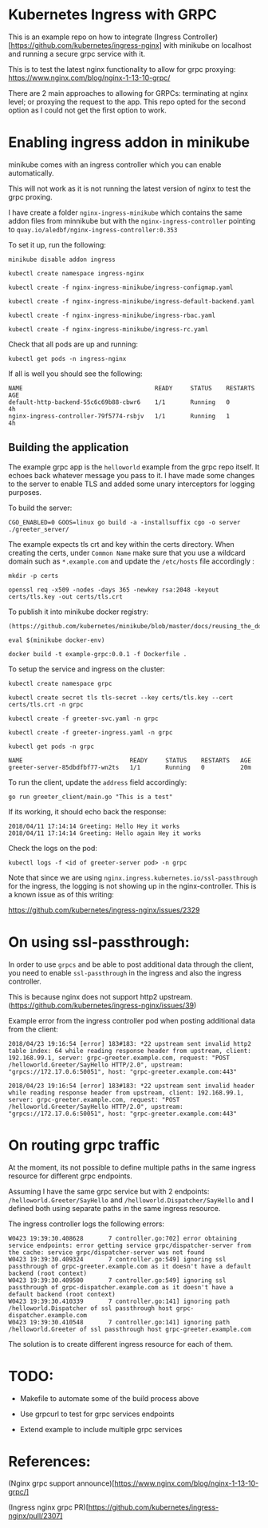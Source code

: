 # Kubernetes Ingress with GRPC

This is an example repo on how to integrate (Ingress Controller)[https://github.com/kubernetes/ingress-nginx] with minikube on localhost and running a secure grpc service with it.

This is to test the latest nginx functionality to allow for grpc proxying:
https://www.nginx.com/blog/nginx-1-13-10-grpc/

There are 2 main approaches to allowing for GRPCs: terminating at nginx level; or proxying the request to the app. This repo opted for the second option as I could not get the first option to work.

# Enabling ingress addon in minikube

minikube comes with an ingress controller which you can enable automatically.

This will not work as it is not running the latest version of nginx to test the grpc proxing.

I have create a folder `nginx-ingress-minikube` which contains the same addon files from minnikube but with the `nginx-ingress-controller` pointing to `quay.io/aledbf/nginx-ingress-controller:0.353`

To set it up, run the following:
```
minikube disable addon ingress

kubectl create namespace ingress-nginx

kubectl create -f nginx-ingress-minikube/ingress-configmap.yaml

kubectl create -f nginx-ingress-minikube/ingress-default-backend.yaml

kubectl create -f nginx-ingress-minikube/ingress-rbac.yaml

kubectl create -f nginx-ingress-minikube/ingress-rc.yaml
```

Check that all pods are up and running:
```
kubectl get pods -n ingress-nginx
```

If all is well you should see the following:
```
NAME                                     READY     STATUS    RESTARTS   AGE
default-http-backend-55c6c69b88-cbwr6    1/1       Running   0          4h
nginx-ingress-controller-79f5774-rsbjv   1/1       Running   1          4h

```
## Building the application

The example grpc app is the `helloworld` example from the grpc repo itself. It echoes back whatever message you pass to it. I have made some changes to the server to enable TLS and added some unary interceptors for logging purposes.

To build the server:
```
CGO_ENABLED=0 GOOS=linux go build -a -installsuffix cgo -o server ./greeter_server/
```

The example expects tls crt and key within the certs directory. When creating the certs, under `Common Name` make sure that you use a wildcard domain such as `*.example.com` and update the `/etc/hosts` file accordingly :
```
mkdir -p certs

openssl req -x509 -nodes -days 365 -newkey rsa:2048 -keyout certs/tls.key -out certs/tls.crt
```

To publish it into minikube docker registry:
```
(https://github.com/kubernetes/minikube/blob/master/docs/reusing_the_docker_daemon.md)

eval $(minikube docker-env)

docker build -t example-grpc:0.0.1 -f Dockerfile .
```

To setup the service and ingress on the cluster:
```
kubectl create namespace grpc

kubectl create secret tls tls-secret --key certs/tls.key --cert certs/tls.crt -n grpc

kubectl create -f greeter-svc.yaml -n grpc

kubectl create -f greeter-ingress.yaml -n grpc

kubectl get pods -n grpc

NAME                              READY     STATUS    RESTARTS   AGE
greeter-server-85dbdfbf77-wn2ts   1/1       Running   0          20m
```

To run the client, update the `address` field accordingly:

```
go run greeter_client/main.go "This is a test"
```

If its working, it should echo back the response:
```
2018/04/11 17:14:14 Greeting: Hello Hey it works
2018/04/11 17:14:14 Greeting: Hello again Hey it works
```

Check the logs on the pod:
```
kubectl logs -f <id of greeter-server pod> -n grpc
```

Note that since we are using `nginx.ingress.kubernetes.io/ssl-passthrough` for the ingress, the logging is not showing up in the nginx-controller. This is a known issue as of this writing:

https://github.com/kubernetes/ingress-nginx/issues/2329


# On using ssl-passthrough:

In order to use ```grpcs``` and be able to post additional data through the client, you need to enable ```ssl-passthrough``` in the ingress and also the ingress controller.

This is because nginx does not support http2 upstream. (https://github.com/kubernetes/ingress-nginx/issues/39)

Example error from the ingress controller pod when posting additional data from the client:
```
2018/04/23 19:16:54 [error] 183#183: *22 upstream sent invalid http2 table index: 64 while reading response header from upstream, client: 192.168.99.1, server: grpc-greeter.example.com, request: "POST /helloworld.Greeter/SayHello HTTP/2.0", upstream: "grpcs://172.17.0.6:50051", host: "grpc-greeter.example.com:443"

2018/04/23 19:16:54 [error] 183#183: *22 upstream sent invalid header while reading response header from upstream, client: 192.168.99.1, server: grpc-greeter.example.com, request: "POST /helloworld.Greeter/SayHello HTTP/2.0", upstream: "grpcs://172.17.0.6:50051", host: "grpc-greeter.example.com:443"
```

# On routing grpc traffic

At the moment, its not possible to define multiple paths in the same ingress resource for different grpc endpoints.

Assuming I have the same grpc service but with 2 endpoints: ```/helloworld.Greeter/SayHello``` and ```/helloworld.Dispatcher/SayHello``` and I defined both using separate paths in the same ingress resource.

The ingress controller logs the following errors:

```
W0423 19:39:30.408628       7 controller.go:702] error obtaining service endpoints: error getting service grpc/dispatcher-server from the cache: service grpc/dispatcher-server was not found
W0423 19:39:30.409324       7 controller.go:549] ignoring ssl passthrough of grpc-greeter.example.com as it doesn't have a default backend (root context)
W0423 19:39:30.409500       7 controller.go:549] ignoring ssl passthrough of grpc-dispatcher.example.com as it doesn't have a default backend (root context)
W0423 19:39:30.410339       7 controller.go:141] ignoring path /helloworld.Dispatcher of ssl passthrough host grpc-dispatcher.example.com
W0423 19:39:30.410548       7 controller.go:141] ignoring path /helloworld.Greeter of ssl passthrough host grpc-greeter.example.com

```

The solution is to create different ingress resource for each of them.

# TODO:

* Makefile to automate some of the build process above

* Use grpcurl to test for grpc services endpoints

* Extend example to include multiple grpc services


# References:

(Nginx grpc support announce)[https://www.nginx.com/blog/nginx-1-13-10-grpc/]

(Ingress nginx grpc PR)[https://github.com/kubernetes/ingress-nginx/pull/2307]

